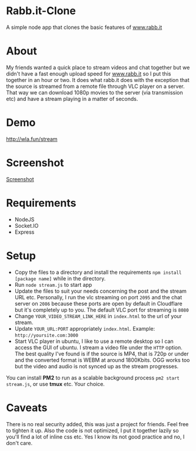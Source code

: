 # Rabb.it-Clone
A simple node app that clones the basic features of www.rabb.it  

# About

My friends wanted a quick place to stream videos and chat together but we didn't have a fast enough upload speed for www.rabb.it so I put this together in an hour or two. It does what rabb.it does with the exception that the source is streamed from a remote file through VLC player on a server. That way we can download 1080p movies to the server (via transmission etc) and have a stream playing in a matter of seconds.

# Demo

http://wla.fun/stream

# Screenshot
[Screenshot](https://i.imgur.com/jNyg8xx.jpg)

# Requirements

* NodeJS
* Socket.IO
* Express

# Setup

* Copy the files to a directory and install the requirements `npm install [package name]` while in the directory.
* Run `node stream.js` to start app
* Update the files to suit your needs concerning the post and the stream URL etc. Personally, I run the vlc streaming on port `2095` and the chat server on `2086` because these ports are open by default in Cloudflare but it's completely up to you. The default VLC port for streaming is `8080`
* Change `YOUR_VIDEO_STREAM_LINK_HERE`  in `index.html` to the url of your stream.
* Update `YOUR_URL:PORT` appropriately `index.html`. Example: `http://yoursite.com:3000`
* Start VLC player in ubuntu, I like to use a remote desktop so I can access the GUI of ubuntu. I stream a video file under the `HTTP` option. The best quality I've found is if the source is MP4, that is 720p or under and the converted format is WEBM at around 1800Kbits. OGG works too but the video and audio is not synced up as the stream progresses.


You can install **PM2** to run as a scalable background process `pm2 start stream.js`, or use **tmux** etc. Your choice.

# Caveats

There is no real security added, this was just a project for friends. Feel free to tighten it up. Also the code is not optimized, I put it together lazily so you'll find a lot of inline css etc. Yes I know its not good practice and no, I don't care.
